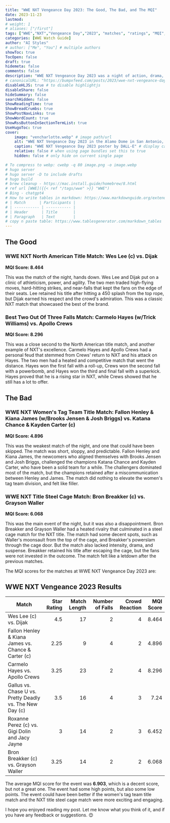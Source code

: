 ```yaml
---
title: "WWE NXT Vengeance Day 2023: The Good, The Bad, and The MQI"
date: 2023-11-23
lastmod:
# weight: 1
# aliases: ["/first"]
tags: ["WWE","NXT","Vengeance Day","2023", "matches", "ratings", "MQI", "match quality index", "Wes Lee", "Dijak","Carmelo Hayes", "Trick Williams", "Apollo Crews", "Fallon Henley", "Kiana James", "Brooks Jensen", "Josh Briggs", "Katana Chance", "Kayden Carter", "Bron Breakker", " Grayson Waller"]
categories: [WWE Watch Guide]
author: "AI Styles"
# author: ["Me", "You"] # multiple authors
showToc: true
TocOpen: false
draft: true
hidemeta: false
comments: false
description: "WWE NXT Vengeance Day 2023 was a night of action, drama, and surprises. The event featured six matches, each with its own story and stakes. But which matches were worth watching, and which ones were better off skipped? And how did they rank according to the **Match Quality Index (MQI)**, a metric that combines the match ratings, the match length, and WON rating?"
# canonicalURL: "https://bumpxfeed.com/posts/2023/wwe-nxt-vengeance-day-2023-the-good-the-bad-and-the-mqi/"
disableHLJS: true # to disable highlightjs
disableShare: false
hideSummary: false
searchHidden: false
ShowReadingTime: true
ShowBreadCrumbs: true
ShowPostNavLinks: true
ShowWordCount: true
ShowRssButtonInSectionTermList: true
UseHugoToc: true
cover:
    image: "vencharlotte.webp" # image path/url
    alt: "WWE NXT Vengeance Day 2023 in the Alamo Dome in San Antonio, Texas." # alt text
    caption: "WWE NXT Vengeance Day 2023 poster by DALL-E" # display caption under cover
    relative: false # when using page bundles set this to true
    hidden: false # only hide on current single page

# To compress to webp: cwebp -q 80 image.png -o image.webp
# hugo server
# hugo server -D to include drafts
# hugo build
# brew cleanup - https://mac.install.guide/homebrew/8.html
# ref url [WWE]({{< ref "/tags/wwe" >}} "WWE")
# Bing - chatgpt4
# How to write tables in markdown: https://www.markdownguide.org/extended-syntax/#tables
# | Match      | Participants |
# | ----------- | ----------- |
# | Header      | Title       |
# | Paragraph   | Text        |
# copy n paste table: https://www.tablesgenerator.com/markdown_tables
---
```


## The Good

### WWE NXT North American Title Match: Wes Lee (c) vs. Dijak

**MQI Score: 8.464**

This was the match of the night, hands down. Wes Lee and Dijak put on a clinic of athleticism, power, and agility. The two men traded high-flying moves, hard-hitting strikes, and near-falls that kept the fans on the edge of their seats. Lee retained his title after hitting a 450 splash from the top rope, but Dijak earned his respect and the crowd's admiration. This was a classic NXT match that showcased the best of the brand.

### Best Two Out Of Three Falls Match: Carmelo Hayes (w/Trick Williams) vs. Apollo Crews

**MQI Score: 8.296**

This was a close second to the North American title match, and another example of NXT's excellence. Carmelo Hayes and Apollo Crews had a personal feud that stemmed from Crews' return to NXT and his attack on Hayes. The two men had a heated and competitive match that went the distance. Hayes won the first fall with a roll-up, Crews won the second fall with a powerbomb, and Hayes won the third and final fall with a superkick. Hayes proved that he is a rising star in NXT, while Crews showed that he still has a lot to offer.

## The Bad

### WWE NXT Women's Tag Team Title Match: Fallon Henley & Kiana James (w/Brooks Jensen & Josh Briggs) vs. Katana Chance & Kayden Carter (c)

**MQI Score: 4.896**

This was the weakest match of the night, and one that could have been skipped. The match was short, sloppy, and predictable. Fallon Henley and Kiana James, the newcomers who aligned themselves with Brooks Jensen and Josh Briggs, challenged the champions Katana Chance and Kayden Carter, who have been a solid team for a while. The challengers dominated most of the match, but the champions retained after a miscommunication between Henley and James. The match did nothing to elevate the women's tag team division, and felt like filler.

### WWE NXT Title Steel Cage Match: Bron Breakker (c) vs. Grayson Waller

**MQI Score: 6.068**

This was the main event of the night, but it was also a disappointment. Bron Breakker and Grayson Waller had a heated rivalry that culminated in a steel cage match for the NXT title. The match had some decent spots, such as Waller's moonsault from the top of the cage, and Breakker's powerslam through the cage door. But the match also lacked intensity, drama, and suspense. Breakker retained his title after escaping the cage, but the fans were not invested in the outcome. The match felt like a letdown after the previous matches.

The MQI scores for the matches at WWE NXT Vengeance Day 2023 are:

## WWE NXT Vengeance 2023 Results

| Match                                         | Star Rating | Match Length | Number of Falls | Crowd Reaction | MQI Score |
|-----------------------------------------------|------------:|-------------:|----------------:|---------------:|----------:|
| Wes Lee (c) vs. Dijak                         |         4.5 |           17 |               2 |              4 |     8.464 |
| Fallon Henley & Kiana James vs. Chance & Carter (c) |        2.25 |            9 |               4 |              2 |     4.896 |
| Carmelo Hayes vs. Apollo Crews                |        3.25 |           23 |               2 |              4 |     8.296 |
| Gallus vs. Chase U vs. Pretty Deadly vs. The New Day (c) |         3.5 |           16 |               4 |              3 |      7.24 |
| Roxanne Perez (c) vs. Gigi Dolin and Jacy Jayne |           3 |           14 |               2 |              3 |     6.452 |
| Bron Breakker (c) vs. Grayson Waller          |        3.25 |           14 |               2 |              2 |     6.068 |

The average MQI score for the event was **6.903**, which is a decent score, but not a great one. The event had some high points, but also some low points. The event could have been better if the women's tag team title match and the NXT title steel cage match were more exciting and engaging.

I hope you enjoyed reading my post. Let me know what you think of it, and if you have any feedback or suggestions. 😊

